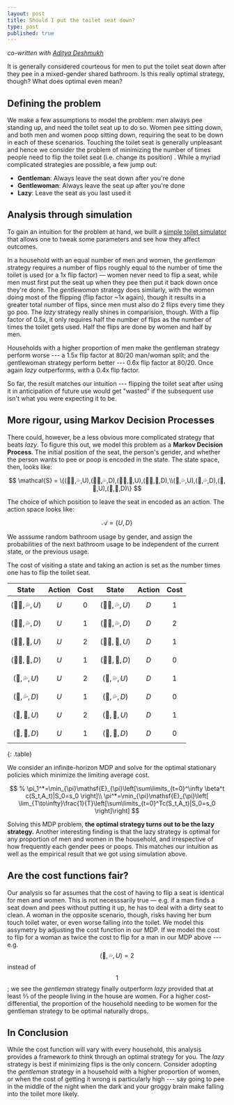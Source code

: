 ```yaml
---
layout: post
title: Should I put the toilet seat down?
type: post
published: true
---
```


_co-written with [Aditya Deshmukh](https://scholar.google.com/citations?hl=en&user=pd3lkmUAAAAJ)_

It is generally considered courteous for men to put the toilet seat down after
they pee in a mixed-gender shared bathroom. Is this really optimal strategy,
though? What does optimal even mean?

## Defining the problem


We make a few assumptions to model the problem: men always pee standing up, and need the
toilet seat up to do so. Women pee sitting down, and both men and women poop
sitting down, requiring the seat to be down in each of these scenarios. Touching
the toilet seat is generally unpleasant and hence we consider the problem
of minimizing the number of times people need to flip the toilet seat (i.e. change its position) . While a
myriad complicated strategies are possible, a few jump out:

- **Gentleman**: Always leave the seat down after you're done
- **Gentlewoman**: Always leave the seat _up_ after you're done
- **Lazy**: Leave the seat as you last used it

## Analysis through simulation

To gain an intuition for the problem at hand, we built a
[simple toilet simulator](/toilet-protocol)
that allows one to tweak some parameters and see how they affect
outcomes.

In a household with an equal number of men and women, the _gentleman_
strategy requires a number of flips roughly equal to the number of time the toilet is used (or a 1x
flip factor) — women never need to flip a seat, while men must first put the
seat up when they pee then put it back down once they're done. The _gentlewoman_
strategy does similarly, with the women doing most of the
flipping (flip factor ~1x again), though it results in a greater total number of
flips, since men must also do 2 flips every time they go poo. The _lazy_
strategy really shines in comparision, though. With a flip factor of 0.5x, it
only requires half the number of flips as the number of times the toilet gets
used. Half the flips are done by women and half by men.

Households with a higher proportion of men make the gentleman strategy perform
worse --- a 1.5x flip factor at 80/20 man/woman split; and the gentlewoman
strategy perform better --- 0.6x flip factor at 80/20. Once again _lazy_
outperforms, with a 0.4x flip factor.

So far, the result matches our intuition --- flipping the toilet seat after
using it in anticipation of future use would get "wasted" if the subsequent use
isn't what you were expecting it to be.

## More rigour, using Markov Decision Processes

There could, however, be a less obvious more complicated strategy that beats
_lazy_. To figure this out, we model this problem as a **Markov Decision
Process**. The initial position of the seat, the person's gender, and whether
the person wants to pee or poop is encoded in the state. The state space, then,
looks like:

$$ \mathcal{S} = \{(👨🏻,💦,U),(👨🏻,💦,D),(👨🏻,💩,U),(👨🏻,💩,D),\\(💃,💦,U),(💃,💦,D),(💃,💩,U),(💃,💩,D)\} $$

The choice of which
position to leave the seat in encoded as an action. The action space looks like:

$$ \mathcal{A} = \{U,D\} $$

<!-- The frequencies of men
and women going to pee or poop are encoded in the probability transition
matrices (probability of going to next state given current state and the action
chosen).

$$
\mathsf{P}(S_1=s_1|S_0=s_0,A=a) =
\text{frequency of next gender going to use the}\\\text{ toilet for the purpose stated in }s_1
\text{ if the postion of toilet seat in }\\s_1\text{ matches the action }a \text{ and }
0 \text{ otherwise}.
$$ -->

We asssume random bathroom usage by gender, and assign the probabilities
of the next bathroom usage to be independent of the current state, or the
previous usage.

The cost of visiting a state and taking an action is set as the number
times one has to flip the toilet seat.

|     State     | Action | Cost  |     State     | Action | Cost  |
| :-----------: | :----: | :---: | :-----------: | :----: | :---: |
| $$(👨🏻,💦,U)$$ | $$U$$  | $$0$$ | $$(👨🏻,💦,U)$$ | $$D$$  | $$1$$ |
| $$(👨🏻,💦,D)$$ | $$U$$  | $$1$$ | $$(👨🏻,💦,D)$$ | $$D$$  | $$2$$ |
| $$(👨🏻,💩,U)$$ | $$U$$  | $$2$$ | $$(👨🏻,💩,U)$$ | $$D$$  | $$1$$ |
| $$(👨🏻,💩,D)$$ | $$U$$  | $$1$$ | $$(👨🏻,💩,D)$$ | $$D$$  | $$0$$ |
| $$(💃,💦,U)$$ | $$U$$  | $$2$$ | $$(💃,💦,U)$$ | $$D$$  | $$1$$ |
| $$(💃,💦,D)$$ | $$U$$  | $$1$$ | $$(💃,💦,D)$$ | $$D$$  | $$0$$ |
| $$(💃,💩,U)$$ | $$U$$  | $$2$$ | $$(💃,💩,U)$$ | $$D$$  | $$1$$ |
| $$(💃,💩,D)$$ | $$U$$  | $$1$$ | $$(💃,💩,D)$$ | $$D$$  | $$0$$ |
{: .table}

We consider an infinite-horizon MDP and
solve for the optimal stationary policies which minimize the limiting
average cost.

$$
% \pi_1^*=\min_{\pi}\mathsf{E}_{\pi}\left[\sum\limits_{t=0}^\infty \beta^t c(S_t,A_t)|S_0=s_0 \right]\\
\pi^*=\min_{\pi}\mathsf{E}_{\pi}\left[ \lim_{T\to\infty}\frac{1}{T}\left[\sum\limits_{t=0}^Tc(S_t,A_t)|S_0=s_0 \right]\right]
$$

Solving this MDP problem, **the optimal strategy turns out to be the lazy
strategy.** Another interesting finding is that the lazy strategy is optimal for
any proportion of men and women in the household, and irrespective of how
frequently each gender pees or poops. This matches our intuition as well as the empirical
result that we got using simulation above.

## Are the cost functions fair?

Our analysis so far assumes that the cost of having to flip a seat is identical
for men and women. This is not necesssarily true — e.g. if a man finds a seat
down and pees without putting it up, he has to deal with a dirty seat to clean.
A woman in the opposite scenario, though, risks having her bum touch toilet
water, or even worse falling into the toilet. We model this assymetry by
adjusting the cost function in our MDP. If we model the cost to flip for a woman
as twice the cost to flip for a man in our MDP above --- e.g. $$(💃,💦,U) = 2$$
instead of $$1$$; we see the _gentleman_ strategy
finally outperform _lazy_ provided that at least ⅔ of the people living in the
house are women. For a higher cost-differential, the proportion of
the household needing to be women for the gentleman strategy to be optimal
naturally drops.

## In Conclusion

While the cost function will vary with every household, this analysis
provides a framework to think through an optimal strategy for you. The _lazy_
strategy is best if minimizing flips is the only concern. Consider adopting the
_gentleman_ strategy in a household with a higher proportion of women, or
when the cost of getting it wrong is particularly high --- say going to pee in
the middle of the night when the dark and your groggy brain make falling into
the toilet more likely.
